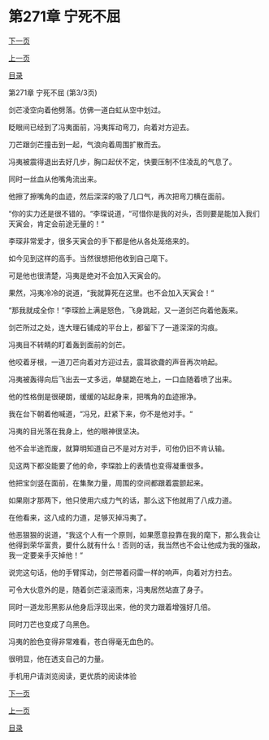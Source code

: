 <h1>第271章    宁死不屈</h1>
            <div><p><a href="./0813_%E7%AC%AC272%E7%AB%A0_%E8%B6%81%E4%BA%BA%E4%B9%8B%E5%8D%B1.md">下一页</a></p><p><a href="./0811_%E7%AC%AC271%E7%AB%A0_%E5%AE%81%E6%AD%BB%E4%B8%8D%E5%B1%88.md">上一页</a></p><p><a href="../">目录</a></p></div>
            <div><p>第271章    宁死不屈 (第3/3页)</p><p>剑芒凌空向着他劈落。仿佛一道白虹从空中划过。</p><p>眨眼间已经到了冯夷面前，冯夷挥动弯刀，向着对方迎去。</p><p>刀芒跟剑芒撞击到一起，气浪向着周围扩散而去。</p><p>冯夷被震得退出去好几步，胸口起伏不定，快要压制不住凌乱的气息了。</p><p>同时一丝血从他嘴角流出来。</p><p>他擦了擦嘴角的血迹，然后深深的吸了几口气，再次把弯刀横在面前。</p><p>“你的实力还是很不错的。“李琛说道，“可惜你是我的对头，否则要是能加入我们天寅会，肯定会前途无量的！“</p><p>李琛非常爱才，很多天寅会的手下都是他从各处笼络来的。</p><p>如今见到这样的高手。当然很想把他收到自己麾下。</p><p>可是他也很清楚，冯夷是绝对不会加入天寅会的。</p><p>果然，冯夷冷冷的说道，“我就算死在这里。也不会加入天寅会！“</p><p>“那我就成全你！“李琛脸上满是怒色，飞身跳起，又一道剑芒向着他轰来。</p><p>剑芒所过之处，连大理石铺成的平台上，都留下了一道深深的沟痕。</p><p>冯夷目不转睛的盯着轰到面前的剑芒。</p><p>他咬着牙根，一道刀芒向着对方迎过去，震耳欲聋的声音再次响起。</p><p>冯夷被轰得向后飞出去一丈多远，单腿跪在地上，一口血随着喷了出来。</p><p>他的性格倒是很硬朗，缓缓的站起身来，把嘴角的血迹擦净。</p><p>我在台下朝着他喊道，“冯兄，赶紧下来，你不是他对手。“</p><p>冯夷的目光落在我身上，他的眼神很坚决。</p><p>他不会半途而废，就算明知道自己不是对方对手，可他仍旧不肯认输。</p><p>见这两下都没能要了他的命，李琛脸上的表情也变得凝重很多。</p><p>他把宝剑竖在面前，在集聚力量，周围的空间都跟着震颤起来。</p><p>如果刚才那两下，他只使用六成力气的话，那么这下他就用了八成力道。</p><p>在他看来，这八成的力道，足够灭掉冯夷了。</p><p>他恶狠狠的说道，“我这个人有一个原则，如果愿意投靠在我的麾下，那么我会让他得到荣华富贵，要什么就有什么！否则的话，我当然也不会让他成为我的强敌，我一定要亲手灭掉他！“</p><p>说完这句话，他的手臂挥动，剑芒带着闷雷一样的响声，向着对方扫去。</p><p>可令大伙意外的是，随着剑芒滚滚而来，冯夷居然站直了身子。</p><p>同时一道龙形黑影从他身后浮现出来，他的灵力跟着增强好几倍。</p><p>同时刀芒也变成了乌黑色。</p><p>冯夷的脸色变得非常难看，苍白得毫无血色的。</p><p>很明显，他在透支自己的力量。</p><p>手机用户请浏览阅读，更优质的阅读体验</p></div>
            <div><p><a href="./0813_%E7%AC%AC272%E7%AB%A0_%E8%B6%81%E4%BA%BA%E4%B9%8B%E5%8D%B1.md">下一页</a></p><p><a href="./0811_%E7%AC%AC271%E7%AB%A0_%E5%AE%81%E6%AD%BB%E4%B8%8D%E5%B1%88.md">上一页</a></p><p><a href="../">目录</a></p></div>